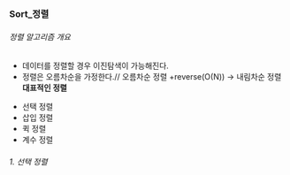 ### Sort_정렬

###### 정렬 알고리즘 개요
* 데이터를 정렬할 경우 이진탐색이 가능해진다.
* 정렬은 오름차순을 가정한다.// 오름차순 정렬 +reverse(O(N)) -> 내림차순 정렬
**대표적인 정렬**
- 선택 정렬
- 삽입 정렬
- 퀵 정렬
- 계수 정렬

###### 1. 선택 정렬
